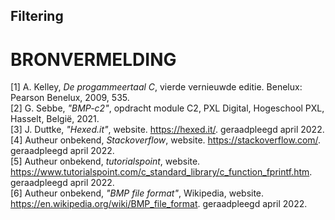 ## Filtering

# BRONVERMELDING

[1] A. Kelley, *De progammeertaal C*, vierde vernieuwde editie. Benelux: Pearson Benelux, 2009, 535.  
[2] G. Sebbe, *"BMP-c2"*, opdracht module C2, PXL Digital, Hogeschool PXL, Hasselt, België, 2021.  
[3] J. Duttke, *"Hexed.it"*, website. https://hexed.it/. geraadpleegd april 2022.  
[4] Autheur onbekend, *Stackoverflow*, website. https://stackoverflow.com/. geraadpleegd april 2022.  
[5] Autheur onbekend, *tutorialspoint*, website. https://www.tutorialspoint.com/c_standard_library/c_function_fprintf.htm. geraadpleegd april 2022.  
[6] Autheur onbekend, *"BMP file format"*, Wikipedia, website. https://en.wikipedia.org/wiki/BMP_file_format. geraadpleegd april 2022.  
